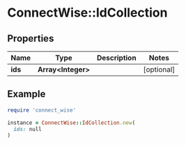 # ConnectWise::IdCollection

## Properties

| Name | Type | Description | Notes |
| ---- | ---- | ----------- | ----- |
| **ids** | **Array&lt;Integer&gt;** |  | [optional] |

## Example

```ruby
require 'connect_wise'

instance = ConnectWise::IdCollection.new(
  ids: null
)
```

